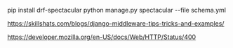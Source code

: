 
pip install drf-spectacular
python manage.py spectacular --file schema.yml


https://skillshats.com/blogs/django-middleware-tips-tricks-and-examples/


https://developer.mozilla.org/en-US/docs/Web/HTTP/Status/400